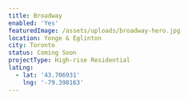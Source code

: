 ```yaml
---
title: Broadway
enabled: 'Yes'
featuredImage: /assets/uploads/broadway-hero.jpg
location: Yonge & Eglinton
city: Toronto
status: Coming Soon
projectType: High-rise Residential
latLng:
  - lat: '43.706931'
    lng: '-79.398163'
---
```


